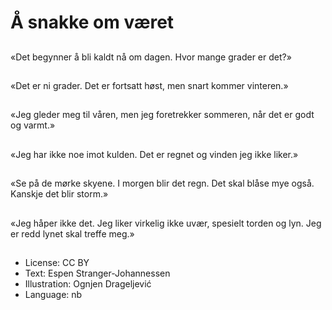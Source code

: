 # Å snakke om været

##
«Det begynner å bli kaldt nå om dagen. Hvor mange grader er det?»

##
«Det er ni grader. Det er fortsatt høst, men snart kommer vinteren.»

##
«Jeg gleder meg til våren, men jeg foretrekker sommeren, når det er godt og varmt.»

##
«Jeg har ikke noe imot kulden. Det er regnet og vinden jeg ikke liker.»

##
«Se på de mørke skyene. I morgen blir det regn. Det skal blåse mye også. Kanskje det blir storm.»

##
«Jeg håper ikke det. Jeg liker virkelig ikke uvær, spesielt torden og lyn. Jeg er redd lynet skal treffe meg.»

##
* License: CC BY
* Text: Espen Stranger-Johannessen
* Illustration: Ognjen Drageljević
* Language: nb
